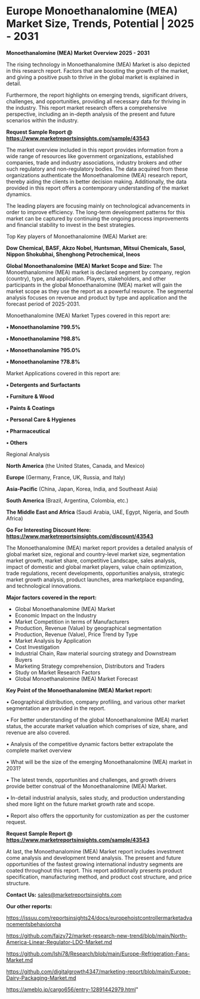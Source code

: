 # Europe Monoethanalomine (MEA) Market Size, Trends, Potential | 2025 - 2031

<Strong> Monoethanalomine (MEA) Market Overview 2025 - 2031</strong>

The rising technology in Monoethanalomine (MEA) Market is also depicted in this research report. Factors that are boosting the growth of the market, and giving a positive push to thrive in the global market is explained in detail.

Furthermore, the report highlights on emerging trends, significant drivers, challenges, and opportunities, providing all necessary data for thriving in the industry. This report market research offers a comprehensive perspective, including an in-depth analysis of the present and future scenarios within the industry.

<strong>Request Sample Report @ <a href=https://www.marketreportsinsights.com/sample/43543>https://www.marketreportsinsights.com/sample/43543</a></strong>

The market overview included in this report provides information from a wide range of resources like government organizations, established companies, trade and industry associations, industry brokers and other such regulatory and non-regulatory bodies. The data acquired from these organizations authenticate the Monoethanalomine (MEA) research report, thereby aiding the clients in better decision making. Additionally, the data provided in this report offers a contemporary understanding of the market dynamics.

The leading players are focusing mainly on technological advancements in order to improve efficiency. The long-term development patterns for this market can be captured by continuing the ongoing process improvements and financial stability to invest in the best strategies.

Top Key players of Monoethanalomine (MEA) Market are:

<strong>Dow Chemical, BASF, Akzo Nobel, Huntsman, Mitsui Chemicals, Sasol, Nippon Shokubhai, Shenghong Petrochemical, Ineos</strong>

<strong><b>Global Monoethanalomine (MEA) Market Scope and Size:</b></strong>
The Monoethanalomine (MEA) market is declared segment by company, region (country), type, and application. Players, stakeholders, and other participants in the global Monoethanalomine (MEA) market will gain the market scope as they use the report as a powerful resource. The segmental analysis focuses on revenue and product by type and application and the forecast period of 2025-2031.

Monoethanalomine (MEA) Market Types covered in this report are:

<strong>•  Monoethanolamine ?99.5%

•  Monoethanolamine ?98.8%

•  Monoethanolamine ?95.0%

•  Monoethanolamine ?78.8%</strong>

Market Applications covered in this report are:

<strong>•  Detergents and Surfactants

•  Furniture & Wood

•  Paints & Coatings

•  Personal Care & Hygienes

•  Pharmaceutical

•  Others</strong> 

Regional Analysis

<strong>North America</strong> (the United States, Canada, and Mexico)

<strong>Europe</strong> (Germany, France, UK, Russia, and Italy)

<strong>Asia-Pacific</strong> (China, Japan, Korea, India, and Southeast Asia)

<strong>South America</strong> (Brazil, Argentina, Colombia, etc.)

<strong>The Middle East and Africa</strong> (Saudi Arabia, UAE, Egypt, Nigeria, and South Africa)

<strong>Go For Interesting Discount Here: <a href=https://www.marketreportsinsights.com/discount/43543>https://www.marketreportsinsights.com/discount/43543</a></strong>

The Monoethanalomine (MEA) market report provides a detailed analysis of global market size, regional and country-level market size, segmentation market growth, market share, competitive Landscape, sales analysis, impact of domestic and global market players, value chain optimization, trade regulations, recent developments, opportunities analysis, strategic market growth analysis, product launches, area marketplace expanding, and technological innovations.

<strong><b>Major factors covered in the report:</b></strong>
<ul>
  <li>Global Monoethanalomine (MEA) Market </li>
  <li>Economic Impact on the Industry</li>
  <li>Market Competition in terms of Manufacturers</li>
  <li>Production, Revenue (Value) by geographical segmentation</li>
  <li>Production, Revenue (Value), Price Trend by Type</li>
  <li>Market Analysis by Application</li>
  <li>Cost Investigation</li>
  <li>Industrial Chain, Raw material sourcing strategy and Downstream Buyers</li>
  <li>Marketing Strategy comprehension, Distributors and Traders</li>
  <li>Study on Market Research Factors</li>
  <li>Global Monoethanalomine (MEA) Market Forecast</li>
</ul>

<strong><b>Key Point of the Monoethanalomine (MEA) Market report:</b></strong>

• Geographical distribution, company profiling, and various other market segmentation are provided in the report.

• For better understanding of the global Monoethanalomine (MEA) market status, the accurate market valuation which comprises of size, share, and revenue are also covered.

• Analysis of the competitive dynamic factors better extrapolate the complete market overview

• What will be the size of the emerging Monoethanalomine (MEA) market in 2031?

• The latest trends, opportunities and challenges, and growth drivers provide better construal of the Monoethanalomine (MEA) Market.

• In-detail industrial analysis, sales study, and production understanding shed more light on the future market growth rate and scope.

• Report also offers the opportunity for customization as per the customer request.

<strong>Request Sample Report @ <a href=https://www.marketreportsinsights.com/sample/43543>https://www.marketreportsinsights.com/sample/43543</a></strong>

At last, the Monoethanalomine (MEA) Market report includes investment come analysis and development trend analysis. The present and future opportunities of the fastest growing international industry segments are coated throughout this report. This report additionally presents product specification, manufacturing method, and product cost structure, and price structure.

<strong>Contact Us:</strong>
sales@marketreportsinsights.com

<strong>Our other reports:</strong>

<a href=https://issuu.com/reportsinsights24/docs/europehoistcontrollermarketadvancementsbehaviorcha>https://issuu.com/reportsinsights24/docs/europehoistcontrollermarketadvancementsbehaviorcha</a>

<a href=https://github.com/faizy72/market-research-new-trend/blob/main/North-America-Linear-Regulator-LDO-Market.md>https://github.com/faizy72/market-research-new-trend/blob/main/North-America-Linear-Regulator-LDO-Market.md</a>

<a href=https://github.com/Ishi78/Research/blob/main/Europe-Refrigeration-Fans-Market.md>https://github.com/Ishi78/Research/blob/main/Europe-Refrigeration-Fans-Market.md</a>

<a href=https://github.com/digitalgrowth4347/marketing-report/blob/main/Europe-Dairy-Packaging-Market.md>https://github.com/digitalgrowth4347/marketing-report/blob/main/Europe-Dairy-Packaging-Market.md</a>

<a href=https://ameblo.jp/cargo656/entry-12891442979.html>https://ameblo.jp/cargo656/entry-12891442979.html</a>"
